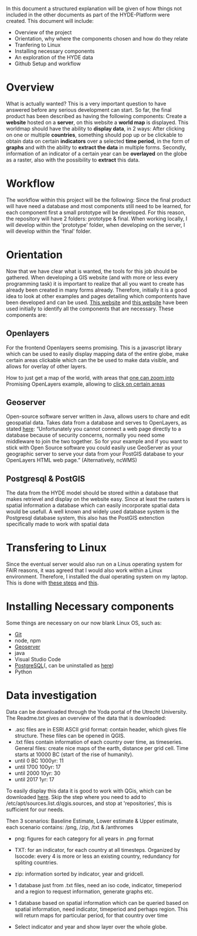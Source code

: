 In this document a structured explanation will be given of how things not included in the other documents as part of the HYDE-Platform were created.
This document will include:
- Overview of the project
- Orientation, why where the components chosen and how do they relate
- Tranfering to Linux
- Installing necessary components
- An exploration of the HYDE data
- Github Setup and workflow

# Overview
What is actually wanted? This is a very important question to have answered before any serious development can start. So far, the final product has been described as having the following components:
Create a **website** hosted on a **server**, on this website a **world map** is displayed. This worldmap should have the ability to **display data**, in 2 ways: 
After clicking on one or multiple **countries**, something should pop up or be clickable to obtain data on certain **indicators** over a selected **time period**, in the form of **graphs** and with the ability to **extract the data** in multiple forms.
Secondly, information of an indicator of a certain year can be **overlayed** on the globe as a raster, also with the possibility to **extract** this data.

# Workflow
The workflow within this project will be the following:
Since the final product will have need a database and most components still need to be learned, for each component first a small prototype will be developed. For this reason, the repository will have 2 folders: prototype & final. When working locally, I will develop within the 'prototype' folder, when developing on the server, I will develop within the 'final' folder.

# Orientation
Now that we have clear what is wanted, the tools for this job should be gathered.
When developing a GIS website (and with more or less every programming task) it is important to realize that all you want to create has already been created in many forms already. Therefore, initially it is a good idea to look at other examples and pages detailing which compontents have been developed and can be used.
[This website](https://mapscaping.com/navigating-geospatial-open-source-a-guide-to-an-ogc-stack/) and [this website](https://www.gislounge.com/open-source-web-gis-development-roadmap/) have been used initially to identify all the components that are necessary.
These components are:

## Openlayers
For the frontend Openlayers seems promising. This is a javascript library which can be used to easily display mapping data of the entire globe, make certain areas clickable which can the be used to make data visible, and allows for overlay of other layers.

How to just get a map of the world, with areas that [one can zoom into](https://openlayers.org/doc/tutorials/concepts.html)
Promising OpenLayers example, allowing to [click on certain areas](https://openlayers.org/en/latest/examples/box-selection.html)

## Geoserver
Open-source software server written in Java, allows users to chare and edit geospatial data. Takes data from a database and serves to OpenLayers, as stated [here](https://gis.stackexchange.com/questions/52818/how-to-connect-openlayers-to-postgis-data): “Unfortunately you cannot connect a web page directly to a database because of security concerns, normally you need some middleware to join the two together. 
So for your example and if you want to stick with Open Source software you could easily use GeoServer as your geographic server to serve your data from your PostGIS database to your OpenLayers HTML web page.” 
(Alternatively, ncWMS)

## Postgresql & PostGIS
The data from the HYDE model should be stored within a database that makes retrievel and display on the website easy. Since at least the rasters is spatial information a database which can easily incorporate spatial data would be usefull. A well known and widely used database system is the Postgresql database system, this also has the PostGIS extenction specifically made to work with spatial data

# Transfering to Linux
Since the eventual server would also run on a Linus operating system for FAIR reasons, it was agreed that I would also work within a Linux environment. Therefore, I installed the dual operating system on my laptop. This is done with [these steps](https://itsfoss.com/install-ubuntu-1404-dual-boot-mode-windows-8-81-uefi/) and [this](https://www.freecodecamp.org/news/how-to-dual-boot-windows-10-and-ubuntu-linux-dual-booting-tutorial/).

# Installing Necessary components
Some things are necessary on our now blank Linux OS, such as:
- [Git](https://www.digitalocean.com/community/tutorials/how-to-install-git-on-ubuntu-20-04#setting-up-git)
- node, npm
- [Geoserver](https://docs.geoserver.org/latest/en/user/installation/linux.html)
- java
- Visual Studio Code
- [PostgreSQL](https://www.cherryservers.com/blog/how-to-install-and-setup-postgresql-server-on-ubuntu-20-04)(, can be uninstalled as [here](https://bobcares.com/blog/uninstall-psql-ubuntu/))
- Python

# Data investigation

Data can be downloaded through the Yoda portal of the Utrecht University. The Readme.txt gives an overview of the data that is downloaded:
- .asc files are in ESRI ASCII grid format: 
contain header, which gives file structure. These files can be opened in QGIS.
- .txt files contain information of each country over time, as timeseries. 
General files: create nice maps of the earth, distance per grid cell.
Time starts at 10000 BC (start of the rise of humanity).
- until 0 BC 1000yr: 11
- until 1700 100yr: 17
- until 2000 10yr: 30
- until 2017 1yr: 17

To easily display this data it is good to work with QGis, which can be downloaded [here](https://www.qgis.org/en/site/forusers/alldownloads.html). Skip the step where you need to add to /etc/apt/sources.list.d/qgis.sources, and stop at 'repositories', this is sufficient for our needs.

Then 3 scenarios: Baseline Estimate, Lower estimate & Upper estimate,
each scenario contains: /png, /zip, /txt & /anthromes
- png: figures for each category for all years in .png format
- TXT: for an indicator, for each country at all timesteps. Organized by Isocode: every 4 is more or less an existing country, redundancy for spliting countries.
- zip: information sorted by indicator, year and gridcell.

- 1 database just from .txt files, need an iso code, indicator, timeperiod and a region to request information, generate graphs etc.
- 1 database based on spatial information which can be queried based on spatial information, need indicator, timeperiod and perhaps region. This will return maps for particular period, for that country over time
- Select indicator and year and show layer over the whole globe.

